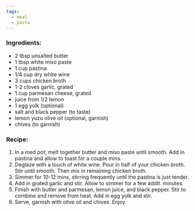 ```yaml
---
tags:
  - meal
  - pasta
---
```

### Ingredients:
- 2 tbsp unsalted butter
- 1 tbsp white miso paste
- 1 cup pastina
- 1/4 cup dry white wine
- 3 cups chicken broth
- 1-2 cloves garlic, grated
- 1 cup parmesan cheese, grated
- juice from 1/2 lemon
- 1 egg yolk (optional)
- salt and black pepper (to taste)
- lemon yuzu olive oil (optional, garnish)
- chives (to garnish)

### Recipe:
1. In a med pot, melt together butter and miso paste until smooth. Add in pastina and allow to toast for a couple mins. 
2. Deglaze with a touch of white wine. Pour in half of your chicken broth. Stir until smooth. Then mix in remaining chicken broth. 
3. Simmer for 10-12 mins, stirring frequently until the pastina is just tender. 
4. Add in grated garlic and stir. Allow to simmer for a few addtl. minutes. 
5. Finish with butter and parmesan, lemon juice, and black pepper. Stir to combine and remove from heat. Add in egg yolk and stir. 
6. Serve, garnish with olive oil and chives. Enjoy. 